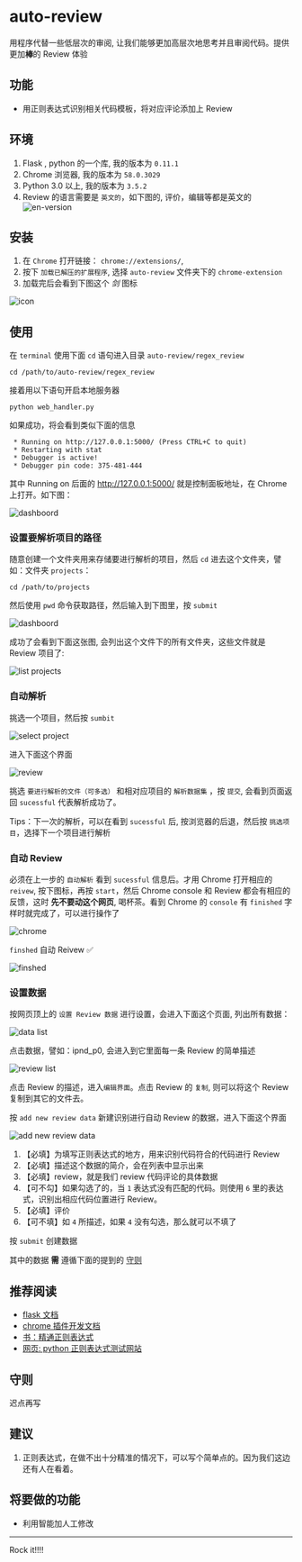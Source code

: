 # auto-review

用程序代替一些低层次的审阅, 让我们能够更加高层次地思考并且审阅代码。提供更加**棒**的 Review 体验

## 功能
- 用正则表达式识别相关代码模板，将对应评论添加上 Review

## 环境

1. Flask , python 的一个库, 我的版本为 `0.11.1`
2. Chrome 浏览器, 我的版本为 `58.0.3029`
3. Python 3.0 以上, 我的版本为 `3.5.2`
4. Review 的语言需要是 `英文的`，如下图的, 评价，编辑等都是英文的
![en-version](http://i1.piimg.com/519918/1403ec45256c786f.png)

## 安装

1. 在 `Chrome` 打开链接： `chrome://extensions/`, 
2. 按下 `加载已解压的扩展程序`, 选择 `auto-review` 文件夹下的 `chrome-extension`
3. 加载完后会看到下图这个 *剑* 图标

![icon](http://i1.piimg.com/519918/9414bcf013c522d1.png)

## 使用

在 `terminal` 使用下面 `cd` 语句进入目录 `auto-review/regex_review`

```
cd /path/to/auto-review/regex_review
```

接着用以下语句开启本地服务器
```
python web_handler.py
```

如果成功，将会看到类似下面的信息
```
 * Running on http://127.0.0.1:5000/ (Press CTRL+C to quit)
 * Restarting with stat
 * Debugger is active!
 * Debugger pin code: 375-481-444
```

其中 Running on 后面的 http://127.0.0.1:5000/ 就是控制面板地址，在 Chrome 上打开。如下图：

![dashboord](http://i4.buimg.com/519918/569424ebf7aab847.png)

### 设置要解析项目的路径
随意创建一个文件夹用来存储要进行解析的项目，然后 `cd` 进去这个文件夹，譬如：文件夹 `projects`：
```
cd /path/to/projects
```

然后使用 `pwd` 命令获取路径，然后输入到下图里，按 `submit`

![dashboord](http://i4.buimg.com/519918/569424ebf7aab847.png)

成功了会看到下面这张图, 会列出这个文件下的所有文件夹，这些文件就是 Review 项目了:

![list projects](http://i1.piimg.com/519918/a84efbf243c613fa.png)

### 自动解析

挑选一个项目，然后按 `sumbit`

![select project](http://i1.piimg.com/519918/54d5eb1b5ae373a5.png)

进入下面这个界面

![review](http://i1.piimg.com/519918/a9382e531e697200.png)

挑选 `要进行解析的文件（可多选）` 和相对应项目的 `解析数据集` ，按 `提交`, 会看到页面返回 `sucessful` 代表解析成功了。

Tips：下一次的解析，可以在看到 `sucessful` 后, 按浏览器的后退，然后按 `挑选项目`，选择下一个项目进行解析

### 自动 Review

必须在上一步的 `自动解析` 看到 `sucessful` 信息后。才用 Chrome 打开相应的 `reivew`, 按下图标，再按 `start`，然后 Chrome console 和 Review 都会有相应的反馈，这时 **先不要动这个网页**, 喝杯茶。看到 Chrome 的 `console` 有 `finished` 字样时就完成了，可以进行操作了

![chrome](http://i4.buimg.com/519918/b1e801d6540b8119.png)


`finshed` 自动 Reivew ✅


![finshed](http://i4.buimg.com/519918/a4a5a5bbeac2fc31.png)

### 设置数据

按网页顶上的 `设置 Review 数据` 进行设置，会进入下面这个页面, 列出所有数据：

![data list](http://i4.buimg.com/519918/cbee5ef0e67ded95.png)

点击数据，譬如：ipnd_p0, 会进入到它里面每一条 Review 的简单描述


![review list](http://i1.piimg.com/519918/c5c9163279a4a7dc.png)

点击 Review 的描述，进入`编辑界面`。点击 Review 的 `复制`, 则可以将这个 Review 复制到其它的文件去。

按 `add new review data` 新建识别进行自动 Review 的数据，进入下面这个界面

![add new review data](http://i4.buimg.com/519918/25179fc7f9e3e802.png)

1. 【必填】为填写正则表达式的地方，用来识别代码符合的代码进行 Review
2. 【必填】描述这个数据的简介，会在列表中显示出来
3. 【必填】review，就是我们 review 代码评论的具体数据
4. 【可不勾】如果勾选了的，当 `1` 表达式没有匹配的代码。则使用 `6` 里的表达式，识别出相应代码位置进行 Review。
5. 【必填】评价
6. 【可不填】如 `4` 所描述，如果 `4` 没有勾选，那么就可以不填了

按 `submit` 创建数据

其中的数据 **需** 遵循下面的提到的 [守则]()

## 推荐阅读
- [flask 文档]()
- [chrome 插件开发文档]()
- [书：精通正则表达式]() 
- [网页: python 正则表达式测试网站](http://pythex.org)

## 守则
迟点再写

## 建议
1. 正则表达式，在做不出十分精准的情况下，可以写个简单点的。因为我们这边还有人在看着。

## 将要做的功能
- 利用智能加人工修改

----------------

Rock it!!!!
